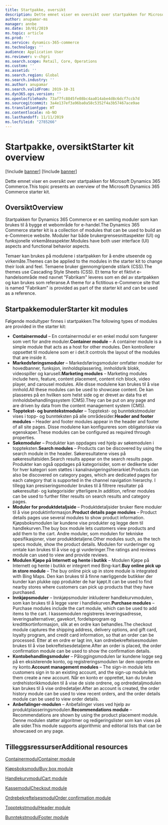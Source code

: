 ```yaml
---
title: Startpakke, oversikt
description: Dette emnet viser en oversikt over startpakken for Microsoft Dynamics 365 Commerce.
author: anupamar-ms
manager: annbe
ms.date: 10/01/2019
ms.topic: article
ms.prod: ''
ms.service: dynamics-365-commerce
ms.technology: ''
audience: Application User
ms.reviewer: v-chgri
ms.search.scope: Retail, Core, Operations
ms.custom: ''
ms.assetid: ''
ms.search.region: Global
ms.search.industry: ''
ms.author: anupamar
ms.search.validFrom: 2019-10-31
ms.dyn365.ops.version: ''
ms.openlocfilehash: 73af7fc8845fe08bc4aa014abe4d8c6dcf7ccb7d
ms.sourcegitcommit: 3a4e137ef3a96ba0a58c5352f4a3b57467ace9ae
ms.translationtype: HT
ms.contentlocale: nb-NO
ms.lasthandoff: 11/11/2019
ms.locfileid: "2785266"
---
```

# <a name="starter-kit-overview"></a><span data-ttu-id="a615d-103">Startpakke, oversikt</span><span class="sxs-lookup"><span data-stu-id="a615d-103">Starter kit overview</span></span>

[!include [banner](includes/preview-banner.md)]
[!include [banner](includes/banner.md)]

<span data-ttu-id="a615d-104">Dette emnet viser en oversikt over startpakken for Microsoft Dynamics 365 Commerce.</span><span class="sxs-lookup"><span data-stu-id="a615d-104">This topic presents an overview of the Microsoft Dynamics 365 Commerce starter kit.</span></span>

## <a name="overview"></a><span data-ttu-id="a615d-105">Oversikt</span><span class="sxs-lookup"><span data-stu-id="a615d-105">Overview</span></span>

<span data-ttu-id="a615d-106">Startpakken for Dynamics 365 Commerce er en samling moduler som kan brukes til å bygge et webområde for e-handel.</span><span class="sxs-lookup"><span data-stu-id="a615d-106">The Dynamics 365 Commerce starter kit is a collection of modules that can be used to build an e-Commerce website.</span></span> <span data-ttu-id="a615d-107">Moduler har både brukergrensesnittaspekter (UI) og funksjonelle virkemåteaspekter.</span><span class="sxs-lookup"><span data-stu-id="a615d-107">Modules have both user interface (UI) aspects and functional behavior aspects.</span></span>

<span data-ttu-id="a615d-108">Temaer kan brukes på modulene i startpakken for å endre utseende og virkemåte.</span><span class="sxs-lookup"><span data-stu-id="a615d-108">Themes can be applied to the modules in the starter kit to change their look and feel.</span></span> <span data-ttu-id="a615d-109">Temaene bruker gjennomgripende stilark (CSS).</span><span class="sxs-lookup"><span data-stu-id="a615d-109">The themes use Cascading Style Sheets (CSS).</span></span> <span data-ttu-id="a615d-110">Et tema for et fiktivt e-handelsområde med navnet "Fabrikam" leveres som en del av startpakken og kan brukes som referanse.</span><span class="sxs-lookup"><span data-stu-id="a615d-110">A theme for a fictitious e-Commerce site that is named "Fabrikam" is provided as part of the starter kit and can be used as a reference.</span></span>

## <a name="starter-kit-modules"></a><span data-ttu-id="a615d-111">Startpakkemoduler</span><span class="sxs-lookup"><span data-stu-id="a615d-111">Starter kit modules</span></span>

<span data-ttu-id="a615d-112">Følgende modultyper finnes i startpakken:</span><span class="sxs-lookup"><span data-stu-id="a615d-112">The following types of modules are provided in the starter kit:</span></span>

- <span data-ttu-id="a615d-113">**Containermodul** – En containermodul er en enkel modul som fungerer som vert for andre moduler.</span><span class="sxs-lookup"><span data-stu-id="a615d-113">**Container module** – A container module is a simple module that acts as a host for other modules.</span></span> <span data-ttu-id="a615d-114">Den kontrollerer oppsettet til modulene som er i det.</span><span class="sxs-lookup"><span data-stu-id="a615d-114">It controls the layout of the modules that are inside it.</span></span>
- <span data-ttu-id="a615d-115">**Markedsføringsmoduler** – Markedsføringsmoduler omfatter moduler for hovedbanner, funksjon, innholdsplassering, innholdsrik blokk, videospiller og karusell.</span><span class="sxs-lookup"><span data-stu-id="a615d-115">**Marketing modules** – Marketing modules include hero, feature, content placement, content rich block, video player, and carousel modules.</span></span> <span data-ttu-id="a615d-116">Alle disse modulene kan brukes til å vise innhold.</span><span class="sxs-lookup"><span data-stu-id="a615d-116">All these modules can be used to showcase content.</span></span> <span data-ttu-id="a615d-117">De kan plasseres på en hvilken som helst side og er drevet av data fra et innholdsbehandlingssystem (CMS).</span><span class="sxs-lookup"><span data-stu-id="a615d-117">They can be put on any page and are driven by data from the content management system (CMS).</span></span>
- <span data-ttu-id="a615d-118">**Topptekst- og bunntekstmoduler** – Topptekst- og bunntekstmoduler vises i topp- og bunnteksten på alle områdesider.</span><span class="sxs-lookup"><span data-stu-id="a615d-118">**Header and footer modules** – Header and footer modules appear in the header and footer of all site pages.</span></span> <span data-ttu-id="a615d-119">Disse modulene kan konfigureres som obligatoriske via egenskaper.</span><span class="sxs-lookup"><span data-stu-id="a615d-119">These modules can be configured as required through properties.</span></span>
- <span data-ttu-id="a615d-120">**Søkemoduler** – Produkter kan oppdages ved hjelp av søkemodulen i toppteksten.</span><span class="sxs-lookup"><span data-stu-id="a615d-120">**Search modules** – Products can be discovered by using the search module in the header.</span></span> <span data-ttu-id="a615d-121">Søkeresultatene vises på søkeresultatsiden.</span><span class="sxs-lookup"><span data-stu-id="a615d-121">Search results appear on the search results page.</span></span> <span data-ttu-id="a615d-122">Produkter kan også oppdages på kategorisider, som er dedikerte sider for hver kategori som støttes i kanalnavigeringshierarkiet.</span><span class="sxs-lookup"><span data-stu-id="a615d-122">Products can also be discovered on category pages, which are dedicated pages for each category that is supported in the channel navigation hierarchy.</span></span> <span data-ttu-id="a615d-123">I tillegg kan presiseringsmoduler brukes til å filtrere resultater på søkeresultat- og kategorisider ytterligere.</span><span class="sxs-lookup"><span data-stu-id="a615d-123">In addition, refiner modules can be used to further filter results on search results and category pages.</span></span>
- <span data-ttu-id="a615d-124">**Moduler for produktdetaljside** – Produktdetaljsider bruker flere moduler til å vise produktinformasjon.</span><span class="sxs-lookup"><span data-stu-id="a615d-124">**Product details page modules** – Product details pages use several modules to show product information.</span></span> <span data-ttu-id="a615d-125">Kjøpsboksmodulen lar kundene vise produkter og legge dem til handlekurven.</span><span class="sxs-lookup"><span data-stu-id="a615d-125">The buy box module lets customers view products and add them to the cart.</span></span> <span data-ttu-id="a615d-126">Andre moduler, som modulen for tekniske spesifikasjoner, viser produktdetaljene.</span><span class="sxs-lookup"><span data-stu-id="a615d-126">Other modules such, as the tech specs module, show the product details.</span></span> <span data-ttu-id="a615d-127">Modulen for vurderinger og omtale kan brukes til å vise og gi vurderinger.</span><span class="sxs-lookup"><span data-stu-id="a615d-127">The ratings and reviews module can used to view and provide reviews.</span></span>
- <span data-ttu-id="a615d-128">**Modulen Kjøpe på Internett og hente i butikk** – Modulen Kjøpe på Internett og hente i butikk er integrert med Bing-kart.</span><span class="sxs-lookup"><span data-stu-id="a615d-128">**Buy online pick up in store module** – The buy online pick up in store module is integrated with Bing Maps.</span></span> <span data-ttu-id="a615d-129">Den kan brukes til å finne nærliggende butikker der kunder kan plukke opp produkter de har kjøpt.</span><span class="sxs-lookup"><span data-stu-id="a615d-129">It can be used to find nearby stores where customers can pick up products that they have purchased.</span></span>
- <span data-ttu-id="a615d-130">**Innkjøpsmoduler** – Innkjøpsmoduler inkluderer handlekurvmodulen, som kan brukes til å legge varer i handlekurven.</span><span class="sxs-lookup"><span data-stu-id="a615d-130">**Purchase modules** – Purchase modules include the cart module, which can be used to add items to the cart.</span></span> <span data-ttu-id="a615d-131">I kassemodulen registreres leveringsadresse, leveringsalternativer, gavekort, fordelsprogram og kredittkortinformasjon, slik at en ordre kan behandles.</span><span class="sxs-lookup"><span data-stu-id="a615d-131">The checkout module captures the shipping address, delivery options, and gift card, loyalty program, and credit card information, so that an order can be processed.</span></span> <span data-ttu-id="a615d-132">Etter at en ordre er lagt inn, kan ordrebekreftelsesmodulen brukes til å vise bekreftelsesdetaljene.</span><span class="sxs-lookup"><span data-stu-id="a615d-132">After an order is placed, the order confirmation module can be used to show the confirmation details.</span></span>
- <span data-ttu-id="a615d-133">**Kontobehandlingsmoduler** – Påloggingsmodulen lar kundene logge seg på en eksisterende konto, og registreringsmodulen lar dem opprette en ny konto.</span><span class="sxs-lookup"><span data-stu-id="a615d-133">**Account management modules** – The sign-in module lets customers sign in to an existing account, and the sign-up module lets them create a new account.</span></span> <span data-ttu-id="a615d-134">Når en konto er opprettet, kan du bruke ordrehistorikkmodulen til å vise de siste ordrene, og ordredetaljmodulen kan brukes til å vise ordredetaljer.</span><span class="sxs-lookup"><span data-stu-id="a615d-134">After an account is created, the order history module can be used to view recent orders, and the order details module can be used to view order details.</span></span>
- <span data-ttu-id="a615d-135">**Anbefalinger-modulen** – Anbefalinger vises ved hjelp av produktplasseringsmodulen.</span><span class="sxs-lookup"><span data-stu-id="a615d-135">**Recommendations module** – Recommendations are shown by using the product placement module.</span></span> <span data-ttu-id="a615d-136">Denne modulen støtter algoritmer og redigeringslister som kan vises på alle sider.</span><span class="sxs-lookup"><span data-stu-id="a615d-136">This module supports algorithmic and editorial lists that can be showcased on any page.</span></span>

## <a name="additional-resources"></a><span data-ttu-id="a615d-137">Tilleggsressurser</span><span class="sxs-lookup"><span data-stu-id="a615d-137">Additional resources</span></span>

[<span data-ttu-id="a615d-138">Containermodul</span><span class="sxs-lookup"><span data-stu-id="a615d-138">Container module</span></span>](add-container-module.md)

[<span data-ttu-id="a615d-139">Kjøpsboksmodul</span><span class="sxs-lookup"><span data-stu-id="a615d-139">Buy box module</span></span>](add-buy-box.md)

[<span data-ttu-id="a615d-140">Handlekurvmodul</span><span class="sxs-lookup"><span data-stu-id="a615d-140">Cart module</span></span>](add-cart-module.md)

[<span data-ttu-id="a615d-141">Kassemodul</span><span class="sxs-lookup"><span data-stu-id="a615d-141">Checkout module</span></span>](add-checkout-module.md)

[<span data-ttu-id="a615d-142">Ordrebekreftelsesmodul</span><span class="sxs-lookup"><span data-stu-id="a615d-142">Order confirmation module</span></span>](order-confirmation-module.md)

[<span data-ttu-id="a615d-143">Topptekstmodul</span><span class="sxs-lookup"><span data-stu-id="a615d-143">Header module</span></span>](author-header-module.md)

[<span data-ttu-id="a615d-144">Bunntekstmodul</span><span class="sxs-lookup"><span data-stu-id="a615d-144">Footer module</span></span>](author-footer-module.md)
